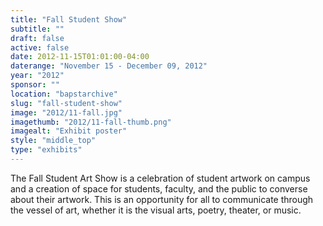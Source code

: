 ```yaml
---
title: "Fall Student Show"
subtitle: ""
draft: false
active: false
date: 2012-11-15T01:01:00-04:00
daterange: "November 15 - December 09, 2012"
year: "2012"
sponsor: ""
location: "bapstarchive"
slug: "fall-student-show"
image: "2012/11-fall.jpg"
imagethumb: "2012/11-fall-thumb.png"
imagealt: "Exhibit poster"
style: "middle_top"
type: "exhibits"
---
```


The Fall Student Art Show is a celebration of student artwork on campus and a creation of space for students, faculty, and the public to converse about their artwork.  This is an opportunity for all to communicate through the vessel of art, whether it is the visual arts, poetry, theater, or music.

